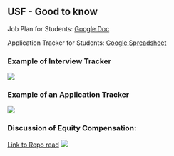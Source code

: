 ## USF - Good to know

Job Plan for Students: [Google Doc](https://docs.google.com/spreadsheets/d/1n1SI0-t5vnpZahSI9vxs6hMxtwlZygKakzh3RN-2MUY/edit#gid=0)

Application Tracker for Students: [Google Spreadsheet](https://docs.google.com/spreadsheets/d/1n1SI0-t5vnpZahSI9vxs6hMxtwlZygKakzh3RN-2MUY/edit#gid=0)

### Example of Interview Tracker
<img src='https://snag.gy/mCk3zs.jpg'/>

### Example of an Application Tracker
<img src='https://snag.gy/OwMtad.jpg' />

### Discussion of Equity Compensation:
[Link to Repo read](https://github.com/jlevy/og-equity-compensation)
<img src='https://snag.gy/0ObPa7.jpg'/>